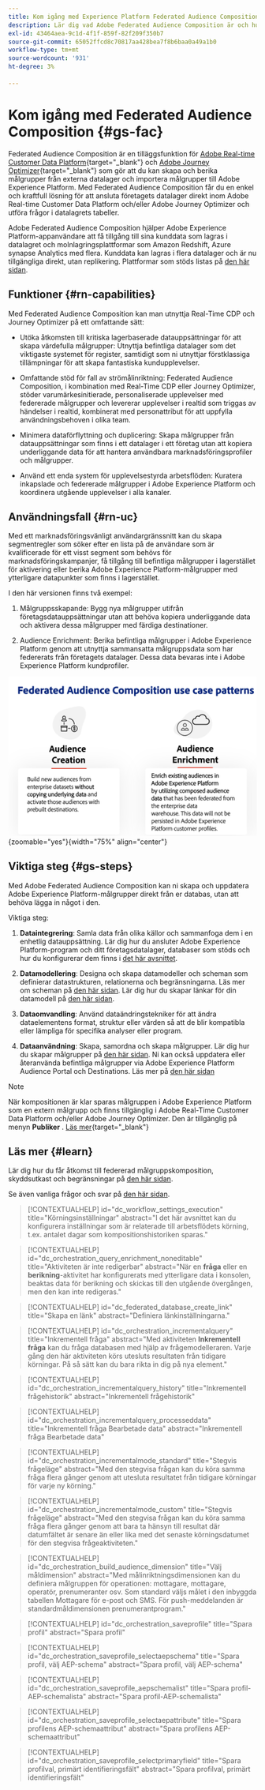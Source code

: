 ```yaml
---
title: Kom igång med Experience Platform Federated Audience Composition
description: Lär dig vad Adobe Federated Audience Composition är och hur du använder det i Adobe Experience Platform
exl-id: 43464aea-9c1d-4f1f-859f-82f209f350b7
source-git-commit: 65052ffcd8c70817aa428bea7f8b6baa0a49a1b0
workflow-type: tm+mt
source-wordcount: '931'
ht-degree: 3%

---
```


# Kom igång med Federated Audience Composition {#gs-fac}

Federated Audience Composition är en tilläggsfunktion för [Adobe Real-time Customer Data Platform](https://experienceleague.adobe.com/en/docs/experience-platform/segmentation/home){target="_blank"} och [Adobe Journey Optimizer](https://experienceleague.adobe.com/en/docs/journey-optimizer/using/ajo-home){target="_blank"} som gör att du kan skapa och berika målgrupper från externa datalager och importera målgrupper till Adobe Experience Platform. Med Federated Audience Composition får du en enkel och kraftfull lösning för att ansluta företagets datalager direkt inom Adobe Real-time Customer Data Platform och/eller Adobe Journey Optimizer och utföra frågor i datalagrets tabeller.

Adobe Federated Audience Composition hjälper Adobe Experience Platform-appanvändare att få tillgång till sina kunddata som lagras i datalagret och molnlagringsplattformar som Amazon Redshift, Azure synapse Analytics med flera. Kunddata kan lagras i flera datalager och är nu tillgängliga direkt, utan replikering. Plattformar som stöds listas på [den här sidan](../connections/federated-db.md#supported-db).

## Funktioner {#rn-capabilities}

Med Federated Audience Composition kan man utnyttja Real-Time CDP och Journey Optimizer på ett omfattande sätt:

* Utöka åtkomsten till kritiska lagerbaserade datauppsättningar för att skapa värdefulla målgrupper: Utnyttja befintliga datalager som det viktigaste systemet för register, samtidigt som ni utnyttjar förstklassiga tillämpningar för att skapa fantastiska kundupplevelser.

* Omfattande stöd för fall av strömålinriktning: Federated Audience Composition, i kombination med Real-Time CDP eller Journey Optimizer, stöder varumärkesinitierade, personaliserade upplevelser med federerade målgrupper och levererar upplevelser i realtid som triggas av händelser i realtid, kombinerat med personattribut för att uppfylla användningsbehoven i olika team.

* Minimera dataförflyttning och duplicering: Skapa målgrupper från datauppsättningar som finns i ett datalager i ett företag utan att kopiera underliggande data för att hantera användbara marknadsföringsprofiler och målgrupper.

* Använd ett enda system för upplevelsestyrda arbetsflöden: Kuratera inkapslade och federerade målgrupper i Adobe Experience Platform och koordinera utgående upplevelser i alla kanaler.

## Användningsfall {#rn-uc}

Med ett marknadsföringsvänligt användargränssnitt kan du skapa segmentregler som söker efter en lista på de användare som är kvalificerade för ett visst segment som behövs för marknadsföringskampanjer, få tillgång till befintliga målgrupper i lagerstället för aktivering eller berika Adobe Experience Platform-målgrupper med ytterligare datapunkter som finns i lagerstället.

I den här versionen finns två exempel:

1. Målgruppsskapande: Bygg nya målgrupper utifrån företagsdatauppsättningar utan att behöva kopiera underliggande data och aktivera dessa målgrupper med färdiga destinationer.

1. Audience Enrichment: Berika befintliga målgrupper i Adobe Experience Platform genom att utnyttja sammansatta målgruppsdata som har federerats från företagets datalager. Dessa data bevaras inte i Adobe Experience Platform kundprofiler.

![diagram](assets/fac-use-cases.png){zoomable="yes"}{width="75%" align="center"}

## Viktiga steg {#gs-steps}

Med Adobe Federated Audience Composition kan ni skapa och uppdatera Adobe Experience Platform-målgrupper direkt från er databas, utan att behöva lägga in något i den.

<!--![diagram](assets/steps-diagram.png){zoomable="yes"}{width="85%" align="center"}-->

Viktiga steg:

1. **Dataintegrering**: Samla data från olika källor och sammanfoga dem i en enhetlig datauppsättning. Lär dig hur du ansluter Adobe Experience Platform-program och ditt företagsdatalager, databaser som stöds och hur du konfigurerar dem finns i [det här avsnittet](../connections/federated-db.md).

1. **Datamodellering**: Designa och skapa datamodeller och scheman som definierar datastrukturen, relationerna och begränsningarna. Läs mer om scheman på [den här sidan](../customer/schemas.md). Lär dig hur du skapar länkar för din datamodell på [den här sidan](../data-management/gs-models.md).

1. **Dataomvandling**: Använd dataändringstekniker för att ändra dataelementens format, struktur eller värden så att de blir kompatibla eller lämpliga för specifika analyser eller program.

1. **Dataanvändning**: Skapa, samordna och skapa målgrupper. Lär dig hur du skapar målgrupper på [den här sidan](../compositions/gs-compositions.md). Ni kan också uppdatera eller återanvända befintliga målgrupper via Adobe Experience Platform Audience Portal och Destinations. Läs mer på [den här sidan](../connections/destinations.md)

>[!NOTE]
>
>När kompositionen är klar sparas målgruppen i Adobe Experience Platform som en extern målgrupp och finns tillgänglig i Adobe Real-Time Customer Data Platform och/eller Adobe Journey Optimizer. Den är tillgänglig på menyn **Publiker** . [Läs mer](https://experienceleague.adobe.com/en/docs/experience-platform/segmentation/ui/audience-portal){target="_blank"}

## Läs mer {#learn}

<!-- Workflow + Workflow activities-->


Lär dig hur du får åtkomst till federerad målgruppskomposition, skyddsutkast och begränsningar på [den här sidan](access-prerequisites.md).

Se även vanliga frågor och svar på [den här sidan](faq.md).


>[!CONTEXTUALHELP]
>id="dc_workflow_settings_execution"
>title="Körningsinställningar"
>abstract="I det här avsnittet kan du konfigurera inställningar som är relaterade till arbetsflödets körning, t.ex. antalet dagar som kompositionshistoriken sparas."

>[!CONTEXTUALHELP]
>id="dc_orchestration_query_enrichment_noneditable"
>title="Aktiviteten är inte redigerbar"
>abstract="När en **fråga** eller en **berikning**-aktivitet har konfigurerats med ytterligare data i konsolen, beaktas data för berikning och skickas till den utgående övergången, men den kan inte redigeras."

<!-- Create a link -->

>[!CONTEXTUALHELP]
>id="dc_federated_database_create_link"
>title="Skapa en länk"
>abstract="Definiera länkinställningarna."


<!-- incremental query IDs -->

>[!CONTEXTUALHELP]
>id="dc_orchestration_incrementalquery"
>title="Inkrementell fråga"
>abstract="Med aktiviteten **Inkrementell fråga** kan du fråga databasen med hjälp av frågemodelleraren. Varje gång den här aktiviteten körs utesluts resultaten från tidigare körningar. På så sätt kan du bara rikta in dig på nya element."

>[!CONTEXTUALHELP]
>id="dc_orchestration_incrementalquery_history"
>title="Inkrementell frågehistorik"
>abstract="Inkrementell frågehistorik"

>[!CONTEXTUALHELP]
>id="dc_orchestration_incrementalquery_processeddata"
>title="Inkrementell fråga Bearbetade data"
>abstract="Inkrementell fråga Bearbetade data"

>[!CONTEXTUALHELP]
>id="dc_orchestration_incrementalmode_standard"
>title="Stegvis frågeläge"
>abstract="Med den stegvisa frågan kan du köra samma fråga flera gånger genom att utesluta resultatet från tidigare körningar för varje ny körning."

>[!CONTEXTUALHELP]
>id="dc_orchestration_incrementalmode_custom"
>title="Stegvis frågeläge"
>abstract="Med den stegvisa frågan kan du köra samma fråga flera gånger genom att bara ta hänsyn till resultat där datumfältet är senare än eller lika med det senaste körningsdatumet för den stegvisa frågeaktiviteten."

>[!CONTEXTUALHELP]
>id="dc_orchestration_build_audience_dimension"
>title="Välj måldimension"
>abstract="Med målinriktningsdimensionen kan du definiera målgruppen för operationen: mottagare, mottagare, operatör, prenumeranter osv. Som standard väljs målet i den inbyggda tabellen Mottagare för e-post och SMS. För push-meddelanden är standardmåldimensionen prenumerantprogram."


<!-- save profile IDs-->

>[!CONTEXTUALHELP]
>id="dc_orchestration_saveprofile"
>title="Spara profil"
>abstract="Spara profil"

>[!CONTEXTUALHELP]
>id="dc_orchestration_saveprofile_selectaepschema"
>title="Spara profil, välj AEP-schema"
>abstract="Spara profil, välj AEP-schema"

>[!CONTEXTUALHELP]
>id="dc_orchestration_saveprofile_aepschemalist"
>title="Spara profil-AEP-schemalista"
>abstract="Spara profil-AEP-schemalista"

>[!CONTEXTUALHELP]
>id="dc_orchestration_saveprofile_selectaepattribute"
>title="Spara profilens AEP-schemaattribut"
>abstract="Spara profilens AEP-schemaattribut"

>[!CONTEXTUALHELP]
>id="dc_orchestration_saveprofile_selectprimaryfield"
>title="Spara profilval, primärt identifieringsfält"
>abstract="Spara profilval, primärt identifieringsfält"
